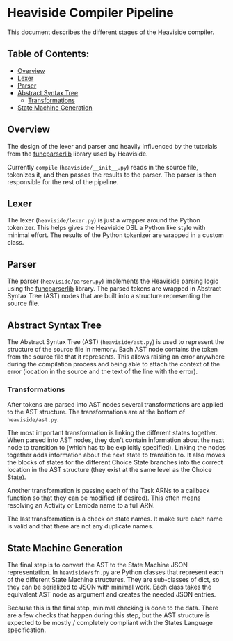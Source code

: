 # Heaviside Compiler Pipeline

This document describes the different stages of the Heaviside compiler.

## Table of Contents:

 * [Overview](#Overview)
 * [Lexer](#Lexer)
 * [Parser](#Parser)
 * [Abstract Syntax Tree](#Abstract-Syntax-Tree)
   - [Transformations](#Transformations)
 * [State Machine Generation](#State-Machine-Generation)

## Overview
The design of the lexer and parser and heavily influenced by the tutorials from
the [funcparserlib](https://github.com/vlasovskikh/funcparserlib) library used
by Heaviside.

Currently `compile` (`heaviside/__init__.py`) reads in the source file,
tokenizes it, and then passes the results to the parser. The parser is then
responsible for the rest of the pipeline.

## Lexer
The lexer (`heaviside/lexer.py`) is just a wrapper around the Python tokenizer.
This helps gives the Heaviside DSL a Python like style with minimal effort. The
results of the Python tokenizer are wrapped in a custom class.

## Parser
The parser (`heaviside/parser.py`) implements the Heaviside parsing logic
using the [funcparserlib](https://github.com/vlasovskikh/funcparserlib) library.
The parsed tokens are wrapped in Abstract Syntax Tree (AST) nodes that are built
into a structure representing the source file.

## Abstract Syntax Tree
The Abstract Syntax Tree (AST) (`heaviside/ast.py`) is used to represent the
structure of the source file in memory. Each AST node contains the token from
the source file that it represents. This allows raising an error anywhere
during the compilation process and being able to attach the context of the
error (location in the source and the text of the line with the error).

### Transformations
After tokens are parsed into AST nodes several transformations are applied to
the AST structure. The transformations are at the bottom of `heaviside/ast.py`.

The most important transformation is linking the different states together.
When parsed into AST nodes, they don't contain information about the next node
to transition to (which has to be explicitly specified). Linking the nodes
together adds information about the next state to transition to. It also moves
the blocks of states for the different Choice State branches into the correct
location in the AST structure (they exist at the same level as the Choice State).

Another transformation is passing each of the Task ARNs to a callback function
so that they can be modified (if desired). This often means resolving an
Activity or Lambda name to a full ARN.

The last transformation is a check on state names. It make sure each name is
valid and that there are not any duplicate names.

## State Machine Generation
The final step is to convert the AST to the State Machine JSON representation.
In `heaviside/sfn.py` are Python classes that represent each of the different
State Machine structures. They are sub-classes of dict, so they can be
serialized to JSON with minimal work. Each class takes the equivalent AST node
as argument and creates the needed JSON entries.

Because this is the final step, minimal checking is done to the data. There are
a few checks that happen during this step, but the AST structure is expected to
be mostly / completely compliant with the States Language specification.

